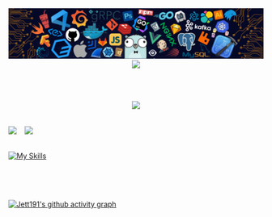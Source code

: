 <img src="src/header_.png">

</br>
<div align="center">
<span>  </span>
<img src="https://readme-typing-svg.demolab.com/?lines=Welcome+to+my+profile;study+together+^+^&size=34&duration=3000&center=true&pause=1000&repeat=false&color=F4606C">
<span>  </span>
</div>

</br></br>

<div align="center">
<span>  </span>
<img height="200px"  src="https://github-readme-stats.vercel.app/api?username=jett191&show_icons=true&theme=react&rank_icon=github&hide_border=true" />

<span> </span>
</div>

</br>

<div align="left">
<span>  </span>
<img height="190px" src="https://streak-stats.demolab.com/?user=jett191&theme=dark&hide_border=true" /><span> &nbsp&nbsp </span>
<img height="190px"src="https://github-readme-stats.vercel.app/api/top-langs/?username=anuraghazra&layout=compact&theme=tokyonight&hide_border=true" />
<span>  </span>
<div>

</br>

[![My Skills](https://skillicons.dev/icons?i=js,html,css,git,vscode,react&theme=dark)](https://skillicons.dev)
  
</br></br></br>

[![Jett191's github activity graph](https://github-readme-activity-graph.vercel.app/graph?username=Jett191&theme=react)](https://github.com/ashutosh00710/github-readme-activity-graph)
